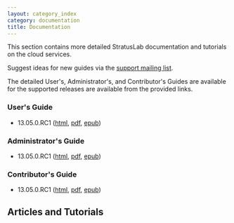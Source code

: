 ```yaml
---
layout: category_index
category: documentation
title: Documentation
---
```


This section contains more detailed StratusLab documentation and
tutorials on the cloud services.

Suggest ideas for new guides via the [support mailing list](/about).

The detailed User's, Administrator's, and Contributor's Guides are
available for the supported releases are available from the provided
links.

### User's Guide

  * 13.05.0.RC1
    ([html](release/13.05.0.RC1/users-guide/users-guide.html),
    [pdf](release/13.05.0.RC1/users-guide.pdf),
    [epub](release/13.05.0.RC1/users-guide.epub))

### Administrator's Guide

  * 13.05.0.RC1
    ([html](release/13.05.0.RC1/administrators-guide/administrators-guide.html),
    [pdf](release/13.05.0.RC1/administrators-guide.pdf),
    [epub](release/13.05.0.RC1/administrators-guide.epub))

### Contributor's Guide

  * 13.05.0.RC1
    ([html](release/13.05.0.RC1/contributors-guide/contributors-guide.html),
    [pdf](release/13.05.0.RC1/contributors-guide.pdf),
    [epub](release/13.05.0.RC1/contributors-guide.epub))

## Articles and Tutorials

